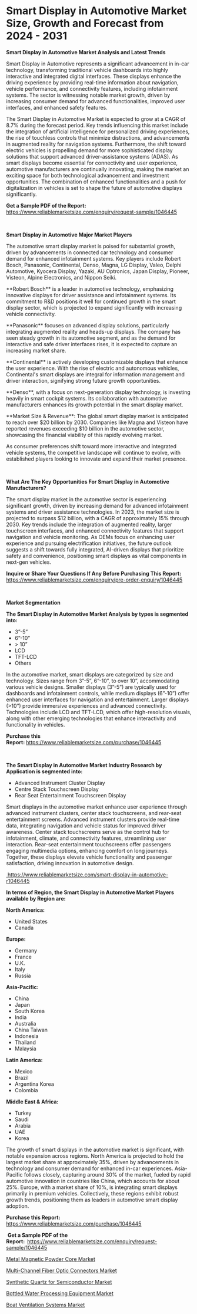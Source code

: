 <p><h1>Smart Display in Automotive Market Size, Growth and Forecast from 2024 - 2031</h1></p><p><strong>Smart Display in Automotive Market Analysis and Latest Trends</strong></p>
<p><p>Smart Display in Automotive represents a significant advancement in in-car technology, transforming traditional vehicle dashboards into highly interactive and integrated digital interfaces. These displays enhance the driving experience by providing real-time information about navigation, vehicle performance, and connectivity features, including infotainment systems. The sector is witnessing notable market growth, driven by increasing consumer demand for advanced functionalities, improved user interfaces, and enhanced safety features.</p><p>The Smart Display in Automotive Market is expected to grow at a CAGR of 8.7% during the forecast period. Key trends influencing this market include the integration of artificial intelligence for personalized driving experiences, the rise of touchless controls that minimize distractions, and advancements in augmented reality for navigation systems. Furthermore, the shift toward electric vehicles is propelling demand for more sophisticated display solutions that support advanced driver-assistance systems (ADAS). As smart displays become essential for connectivity and user experience, automotive manufacturers are continually innovating, making the market an exciting space for both technological advancement and investment opportunities. The combination of enhanced functionalities and a push for digitalization in vehicles is set to shape the future of automotive displays significantly.</p></p>
<p><strong>Get a Sample PDF of the Report:&nbsp;</strong> <a href="https://www.reliablemarketsize.com/enquiry/request-sample/1046445?utm_campaign=1180&utm_medium=2&utm_source=Github&utm_content=ia&utm_term=11102024&utm_id=smart-display-in-automotive">https://www.reliablemarketsize.com/enquiry/request-sample/1046445</a></p>
<p>&nbsp;</p>
<p><strong>Smart Display in Automotive Major Market Players</strong></p>
<p><p>The automotive smart display market is poised for substantial growth, driven by advancements in connected car technology and consumer demand for enhanced infotainment systems. Key players include Robert Bosch, Panasonic, Continental, Denso, Magna, LG Display, Valeo, Delphi Automotive, Kyocera Display, Yazaki, AU Optronics, Japan Display, Pioneer, Visteon, Alpine Electronics, and Nippon Seiki.</p><p>**Robert Bosch** is a leader in automotive technology, emphasizing innovative displays for driver assistance and infotainment systems. Its commitment to R&D positions it well for continued growth in the smart display sector, which is projected to expand significantly with increasing vehicle connectivity.</p><p>**Panasonic** focuses on advanced display solutions, particularly integrating augmented reality and heads-up displays. The company has seen steady growth in its automotive segment, and as the demand for interactive and safe driver interfaces rises, it is expected to capture an increasing market share.</p><p>**Continental** is actively developing customizable displays that enhance the user experience. With the rise of electric and autonomous vehicles, Continental's smart displays are integral for information management and driver interaction, signifying strong future growth opportunities.</p><p>**Denso**, with a focus on next-generation display technology, is investing heavily in smart cockpit systems. Its collaboration with automotive manufacturers enhances its growth potential in the smart display market.</p><p>**Market Size & Revenue**: The global smart display market is anticipated to reach over $20 billion by 2030. Companies like Magna and Visteon have reported revenues exceeding $10 billion in the automotive sector, showcasing the financial viability of this rapidly evolving market.</p><p>As consumer preferences shift toward more interactive and integrated vehicle systems, the competitive landscape will continue to evolve, with established players looking to innovate and expand their market presence.</p></p>
<p>&nbsp;</p>
<p><strong>What Are The Key Opportunities For Smart Display in Automotive Manufacturers?</strong></p>
<p><p>The smart display market in the automotive sector is experiencing significant growth, driven by increasing demand for advanced infotainment systems and driver assistance technologies. In 2023, the market size is projected to surpass $12 billion, with a CAGR of approximately 15% through 2030. Key trends include the integration of augmented reality, larger touchscreen interfaces, and enhanced connectivity features that support navigation and vehicle monitoring. As OEMs focus on enhancing user experience and pursuing electrification initiatives, the future outlook suggests a shift towards fully integrated, AI-driven displays that prioritize safety and convenience, positioning smart displays as vital components in next-gen vehicles.</p></p>
<p><strong>Inquire or Share Your Questions If Any Before Purchasing This Report:</strong> <a href="https://www.reliablemarketsize.com/enquiry/pre-order-enquiry/1046445?utm_campaign=1180&utm_medium=2&utm_source=Github&utm_content=ia&utm_term=11102024&utm_id=smart-display-in-automotive">https://www.reliablemarketsize.com/enquiry/pre-order-enquiry/1046445</a></p>
<p>&nbsp;</p>
<p><strong>Market Segmentation</strong></p>
<p><strong>The Smart Display in Automotive Market Analysis by types is segmented into:</strong></p>
<p><ul><li>3”-5”</li><li>6”-10”</li><li>> 10”</li><li>LCD</li><li>TFT-LCD</li><li>Others</li></ul></p>
<p><p>In the automotive market, smart displays are categorized by size and technology. Sizes range from 3”-5”, 6”-10”, to over 10”, accommodating various vehicle designs. Smaller displays (3”-5”) are typically used for dashboards and infotainment controls, while medium displays (6”-10”) offer enhanced user interfaces for navigation and entertainment. Larger displays (>10”) provide immersive experiences and advanced connectivity. Technologies include LCD and TFT-LCD, which offer high-resolution visuals, along with other emerging technologies that enhance interactivity and functionality in vehicles.</p></p>
<p><strong>Purchase this Report:&nbsp;</strong><a href="https://www.reliablemarketsize.com/purchase/1046445?utm_campaign=1180&utm_medium=2&utm_source=Github&utm_content=ia&utm_term=11102024&utm_id=smart-display-in-automotive">https://www.reliablemarketsize.com/purchase/1046445</a></p>
<p>&nbsp;</p>
<p><strong>The Smart Display in Automotive Market Industry Research by Application is segmented into:</strong></p>
<p><ul><li>Advanced Instrument Cluster Display</li><li>Centre Stack Touchscreen Display</li><li>Rear Seat Entertainment Touchscreen Display</li></ul></p>
<p><p>Smart displays in the automotive market enhance user experience through advanced instrument clusters, center stack touchscreens, and rear-seat entertainment screens. Advanced instrument clusters provide real-time data, integrating navigation and vehicle status for improved driver awareness. Center stack touchscreens serve as the control hub for infotainment, climate, and connectivity features, streamlining user interaction. Rear-seat entertainment touchscreens offer passengers engaging multimedia options, enhancing comfort on long journeys. Together, these displays elevate vehicle functionality and passenger satisfaction, driving innovation in automotive design.</p></p>
<p><a href="https://www.reliablemarketsize.com/smart-display-in-automotive-r1046445?utm_campaign=1180&utm_medium=2&utm_source=Github&utm_content=ia&utm_term=11102024&utm_id=smart-display-in-automotive">&nbsp;https://www.reliablemarketsize.com/smart-display-in-automotive-r1046445</a></p>
<p><strong>In terms of Region, the Smart Display in Automotive Market Players available by Region are:</strong></p>
<p>
    <p> <strong> North America: </strong>
        <ul>
            <li>United States</li>
            <li>Canada</li>
        </ul>
        </p> 
    <p> <strong> Europe: </strong>
        <ul>
            <li>Germany</li>
            <li>France</li>
            <li>U.K.</li>
            <li>Italy</li>
            <li>Russia</li>
        </ul>
        </p> 
    <p> <strong> Asia-Pacific: </strong>
        <ul>
            <li>China</li>
            <li>Japan</li>
            <li>South Korea</li>
            <li>India</li>
            <li>Australia</li>
            <li>China Taiwan</li>
            <li>Indonesia</li>
            <li>Thailand</li>
            <li>Malaysia</li>
        </ul>
        </p> 
    <p> <strong> Latin America: </strong>
        <ul>
            <li>Mexico</li>
            <li>Brazil</li>
            <li>Argentina Korea</li>
            <li>Colombia</li>
        </ul>
        </p> 
    <p> <strong> Middle East & Africa: </strong>
        <ul>
            <li>Turkey</li>
            <li>Saudi</li>
            <li>Arabia</li>
            <li>UAE</li>
            <li>Korea</li>
        </ul>
    </p>
    </p>
<p><p>The growth of smart displays in the automotive market is significant, with notable expansion across regions. North America is projected to hold the largest market share at approximately 35%, driven by advancements in technology and consumer demand for enhanced in-car experiences. Asia-Pacific follows closely, capturing around 30% of the market, fueled by rapid automotive innovation in countries like China, which accounts for about 25%. Europe, with a market share of 10%, is integrating smart displays primarily in premium vehicles. Collectively, these regions exhibit robust growth trends, positioning them as leaders in automotive smart display adoption.</p></p>
<p><strong>Purchase this Report: </strong><a href="https://www.reliablemarketsize.com/purchase/1046445?utm_campaign=1180&utm_medium=2&utm_source=Github&utm_content=ia&utm_term=11102024&utm_id=smart-display-in-automotive">https://www.reliablemarketsize.com/purchase/1046445</a></p>
<p>&nbsp;<strong>Get a Sample PDF of the Report:&nbsp;&nbsp;</strong><a href="https://www.reliablemarketsize.com/enquiry/request-sample/1046445?utm_campaign=1180&utm_medium=2&utm_source=Github&utm_content=ia&utm_term=11102024&utm_id=smart-display-in-automotive">https://www.reliablemarketsize.com/enquiry/request-sample/1046445</a></p>
<p><strong></strong></p>
<p><p><a href="https://www.linkedin.com/pulse/metal-magnetic-powder-core-market-research-report-forecast-3qt9e?utm_campaign=1180&utm_medium=2&utm_source=Github&utm_content=ia&utm_term=11102024&utm_id=smart-display-in-automotive">Metal Magnetic Powder Core Market</a></p><p><a href="https://www.linkedin.com/pulse/multi-channel-fiber-optic-connectors-market-emerging-b6mae?utm_campaign=1180&utm_medium=2&utm_source=Github&utm_content=ia&utm_term=11102024&utm_id=smart-display-in-automotive">Multi-Channel Fiber Optic Connectors Market</a></p><p><a href="https://www.linkedin.com/pulse/exploring-synthetic-quartz-semiconductor-market-dynamics-global-uence?utm_campaign=1180&utm_medium=2&utm_source=Github&utm_content=ia&utm_term=11102024&utm_id=smart-display-in-automotive">Synthetic Quartz for Semiconductor Market</a></p><p><a href="https://issuu.com/reportprime-2/docs/bottled-water-processing-equipment-_9a0be4a4008728?utm_campaign=1180&utm_medium=2&utm_source=Github&utm_content=ia&utm_term=11102024&utm_id=smart-display-in-automotive">Bottled Water Processing Equipment Market</a></p><p><a href="https://issuu.com/reportprime-2/docs/boat-ventilation-systems-market-siz_459694b3d3e8fe?utm_campaign=1180&utm_medium=2&utm_source=Github&utm_content=ia&utm_term=11102024&utm_id=smart-display-in-automotive">Boat Ventilation Systems Market</a></p></p>